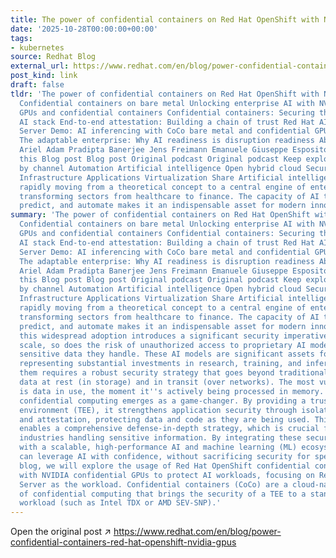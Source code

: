 ```yaml
---
title: The power of confidential containers on Red Hat OpenShift with NVIDIA GPUs
date: '2025-10-28T00:00:00+00:00'
tags:
- kubernetes
source: Redhat Blog
external_url: https://www.redhat.com/en/blog/power-confidential-containers-red-hat-openshift-nvidia-gpus
post_kind: link
draft: false
tldr: 'The power of confidential containers on Red Hat OpenShift with NVIDIA GPUs
  Confidential containers on bare metal Unlocking enterprise AI with NVIDIA''s Blackwell
  GPUs and confidential containers Confidential containers: Securing the cloud-native
  AI stack End-to-end attestation: Building a chain of trust Red Hat AI Inference
  Server Demo: AI inferencing with CoCo bare metal and confidential GPUs Final thoughts
  The adaptable enterprise: Why AI readiness is disruption readiness About the authors
  Ariel Adam Pradipta Banerjee Jens Freimann Emanuele Giuseppe Esposito More like
  this Blog post Blog post Original podcast Original podcast Keep exploring Browse
  by channel Automation Artificial intelligence Open hybrid cloud Security Edge computing
  Infrastructure Applications Virtualization Share Artificial intelligence (AI) is
  rapidly moving from a theoretical concept to a central engine of enterprise value,
  transforming sectors from healthcare to finance. The capacity of AI to analyze,
  predict, and automate makes it an indispensable asset for modern innovation.'
summary: 'The power of confidential containers on Red Hat OpenShift with NVIDIA GPUs
  Confidential containers on bare metal Unlocking enterprise AI with NVIDIA''s Blackwell
  GPUs and confidential containers Confidential containers: Securing the cloud-native
  AI stack End-to-end attestation: Building a chain of trust Red Hat AI Inference
  Server Demo: AI inferencing with CoCo bare metal and confidential GPUs Final thoughts
  The adaptable enterprise: Why AI readiness is disruption readiness About the authors
  Ariel Adam Pradipta Banerjee Jens Freimann Emanuele Giuseppe Esposito More like
  this Blog post Blog post Original podcast Original podcast Keep exploring Browse
  by channel Automation Artificial intelligence Open hybrid cloud Security Edge computing
  Infrastructure Applications Virtualization Share Artificial intelligence (AI) is
  rapidly moving from a theoretical concept to a central engine of enterprise value,
  transforming sectors from healthcare to finance. The capacity of AI to analyze,
  predict, and automate makes it an indispensable asset for modern innovation. Yet,
  this widespread adoption introduces a significant security imperative: as AI workloads
  scale, so does the risk of unauthorized access to proprietary AI models and the
  sensitive data they handle. These AI models are significant assets for organizations,
  representing substantial investments in research, training, and inferencing. Protecting
  them requires a robust security strategy that goes beyond traditional measures for
  data at rest (in storage) and in transit (over networks). The most vulnerable state
  is data in use, the moment it''s actively being processed in memory. This is where
  confidential computing emerges as a game-changer. By providing a trusted execution
  environment (TEE), it strengthens application security through isolation, encryption,
  and attestation, protecting data and code as they are being used. This approach
  enables a comprehensive defense-in-depth strategy, which is crucial for regulated
  industries handling sensitive information. By integrating these security features
  with a scalable, high-performance AI and machine learning (ML) ecosystem, companies
  can leverage AI with confidence, without sacrificing security for speed. In this
  blog, we will explore the usage of Red Hat OpenShift confidential containers along
  with NVIDIA confidential GPUs to protect AI workloads, focusing on Red Hat AI Inference
  Server as the workload. Confidential containers (CoCo) are a cloud-native implementation
  of confidential computing that brings the security of a TEE to a standard containerized
  workload (such as Intel TDX or AMD SEV-SNP).'
---
```

Open the original post ↗ https://www.redhat.com/en/blog/power-confidential-containers-red-hat-openshift-nvidia-gpus
